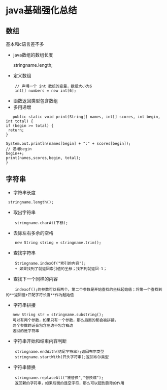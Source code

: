 # java基础强化总结
## 数组
基本和c语言差不多
+ java数组的数组长度

    stringname.length;
+ 定义数组
```
    // 声明一个 int 数组的变量，数组大小为6
    int[] numbers = new int[6];
```
+ 函数返回类型包含数组
+ 多用递增
 ```
    public static void print(String[] names, int[] scores, int begin, int total) {
if (begin >= total) {
  return;
}

System.out.println(names[begin] + ":" + scores[begin]);
// 递增begin
begin++;
print(names,scores,begin, total);
}
```
## 字符串
+ 字符串长度
```
 stringname.length();
```
+ 取出字符串
```
    stringname.charAt(下标);
```
+ 去除左右多余的空格
```
    new String string = stringname.trim();
```
+ 查找字符串
```
    Stringname.indexOf("索引的内容");
    + 如果找到了就返回索引值的坐标；找不到就返回-1；
```
+ 查找下一个同样的内容
```
    indexof();的参数可以有两个，第二个参数是开始查找的坐标起始值；将第一个查找到的**返回值+匹配字符长度**作为起始值
```
+ 字符串拼接
 ```   
    new String str = stringname.substring();
    可以有两个参数，如果只有一个参数，那么后面的都会被拼接，
    两个参数的话会包含左边不包含右边
    返回的是字符串
```
+ 字符串开始和结束内容判断 
```
    stringname.endWith(结尾字符串);返回布尔类型
    stringname.startWith(开头字符串);返回布尔类型
```
+ 字符串替换
```
    stringname.replaceAll("被替换","替换成");
    返回新的字符串，如果后面的是空字符，那么可以起到删除的作用
```
